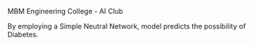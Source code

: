 MBM Engineering College - AI Club

By employing a Simple Neutral Network, model predicts the possibility of Diabetes.
